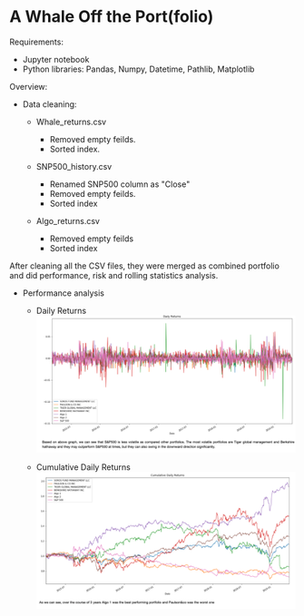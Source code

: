 # A Whale Off the Port(folio)

Requirements:
- Jupyter notebook
- Python libraries: Pandas, Numpy, Datetime, Pathlib, Matplotlib

Overview:

- Data cleaning:
  
  - Whale_returns.csv
    - Removed empty feilds.
    - Sorted index.
  
  - SNP500_history.csv
    - Renamed SNP500 column as "Close"
    - Removed empty feilds.
    - Sorted index
  
  - Algo_returns.csv
    - Removed empty feilds
    - Sorted index

After cleaning all the CSV files, they were merged as combined portfolio and did performance, risk and rolling statistics analysis.

- Performance analysis
  - Daily Returns
 ![](https://raw.githubusercontent.com/bhatt11z/A-Whale-Off-the-Port-folio-/main/Screenshot%202021-06-29%20at%209.38.37%20PM.png)
 
  - Cumulative Daily Returns
 ![](https://raw.githubusercontent.com/bhatt11z/A-Whale-Off-the-Port-folio-/main/Screenshot%202021-06-29%20at%209.40.43%20PM.png)
